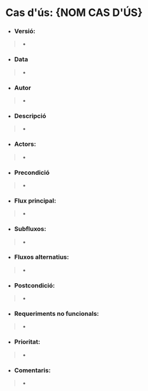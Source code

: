# **Cas d'ús: {NOM CAS D'ÚS}**

- ### **Versió:**
> -

- ### **Data**
> -

- ### **Autor** 
> -

- ### **Descripció**
> -

- ### **Actors:** 
> -

- ### **Precondició** 
> -

- ### **Flux principal:** 
> -

- ### **Subfluxos:** 
> -

- ### **Fluxos alternatius:** 
> -

- ### **Postcondició:** 
> -

- ### **Requeriments no funcionals:** 
> -

- ### **Prioritat:** 
> -

- ### **Comentaris:** 
> -

